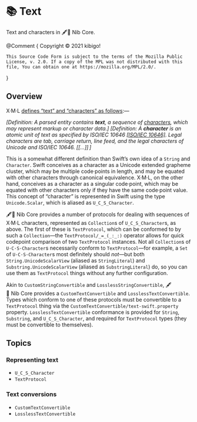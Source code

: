 #  📚 Text  #

Text and characters in 🖋🥑 Nib Core.

@Comment {
	Copyright © 2021 kibigo!

	This Source Code Form is subject to the terms of the Mozilla Public License, v. 2.0. If a copy of the MPL was not distributed with this file, You can obtain one at https://mozilla.org/MPL/2.0/.
}


##  Overview  ##

X·M·L [defines “text” and “characters” as follows](http://www.w3.org/TR/xml11#dt-text):—

_[Definition: A parsed entity contains **text**, a sequence of [characters](http://www.w3.org/TR/xml11#dt-character), which may
represent markup or character data.]
[Definition: A **character**
is an atomic unit of text as specified by ISO/IEC 10646 [[ISO/IEC 10646]](http://www.w3.org/TR/xml11#ISO10646).
Legal characters are tab, carriage return, line feed, and the legal characters of Unicode and ISO/IEC 10646.
[[…]] ]_

This is a somewhat different definition than Swift’s own idea of a `String` and `Character`.
Swift conceives as a character as a Unicode extended grapheme cluster, which may be multiple code·points in length, and may be equated with other characters through canonical equivalence.
X·M·L, on the other hand, conceives as a character as a singular code·point, which may be equated with other characters only if they have the same code·point value.
This concept of “character” is represented in Swift using the type `Unicode.Scalar`, which is aliased as ``U_C_S_Character``.

🖋🥑 Nib Core provides a number of protocols for dealing with sequences of X·M·L characters, represented as `Collection`s of ``U_C_S_Character``s, as above.
The first of these is ``TextProtocol``, which can be conformed to by such a `Collection`—the ``TextProtocol/_=_(_:_:)`` operator allows for quick codepoint comparison of two `TextProtocol` instances.
Not all `Collection`s of `U·C·S·Character`s necessarily conform to `TextProtocol`—for example, a `Set` of `U·C·S·Character`s most definitely should *not*—but both `String.UnicodeScalarView` (aliased as ``StringLiteral``) and `Substring.UnicodeScalarView` (aliased as ``SubstringLiteral``) do, so you can use them as `TextProtocol` things without any further configuration.

Akin to `CustomStringConvertible` and `LosslessStringConvertible`, 🖋🥑 Nib Core provides a ``CustomTextConvertible`` and ``LosslessTextConvertible``.
Types which conform to one of these protocols must be convertible to a ``TextProtocol`` thing via the ``CustomTextConvertible/text-swift.property`` property.
`LosslessTextConvertible` conformance is provided for `String`, `Substring`, and ``U_C_S_Character``, and required for `TextProtocol` types (they must be convertible to themselves).

##  Topics  ##

###  Representing text  ###

 +  ``U_C_S_Character``
 +  ``TextProtocol``


###  Text conversions  ###

 +  ``CustomTextConvertible``
 +  ``LosslessTextConvertible``
